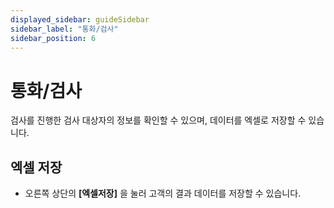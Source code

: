 ```yaml
---
displayed_sidebar: guideSidebar
sidebar_label: "통화/검사"
sidebar_position: 6
---
```


# 통화/검사
검사를 진행한 검사 대상자의 정보를 확인할 수 있으며, 데이터를 엑셀로 저장할 수 있습니다.   

## 엑셀 저장  

* 오른쪽 상단의 **[엑셀저장]** 을 눌러 고객의 결과 데이터를 저장할 수 있습니다.
